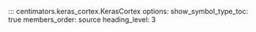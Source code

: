 ::: centimators.keras_cortex.KerasCortex
    options:
      show_symbol_type_toc: true
      members_order: source
      heading_level: 3 
